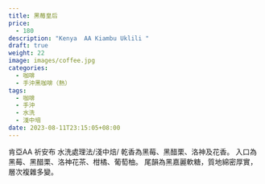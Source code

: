 ```yaml
---
title: 黑莓皇后
price:
  - 180
description: "Kenya  AA Kiambu Uklili "
draft: true
weight: 22
image: images/coffee.jpg
categories:
  - 咖啡
  - 手沖黑咖啡（熱）
tags:
  - 咖啡
  - 手沖
  - 水洗
  - 淺中培
date: 2023-08-11T23:15:05+08:00
---
```

 肯亞AA  祈安布 
水洗處理法/淺中焙/ 乾香為黑莓、黑醋栗、洛神及花香。 入口為黑莓、黑醋栗、洛神花茶、柑橘、葡萄柚。 尾韻為黑嘉麗軟糖，質地綿密厚實，層次複雜多變。